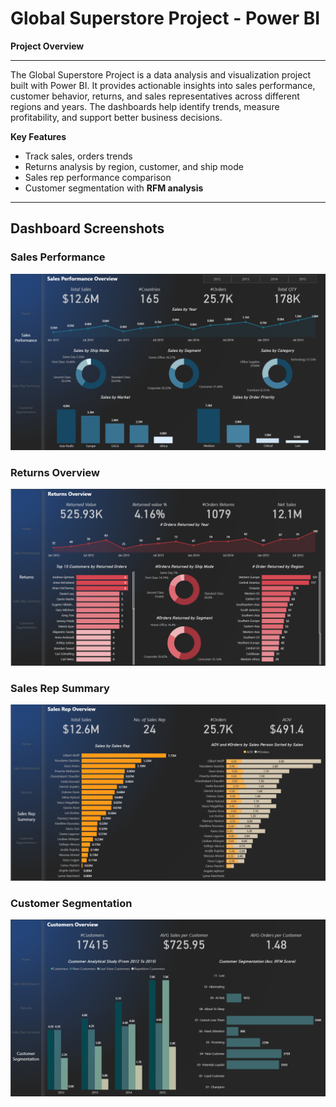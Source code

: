 # **Global Superstore Project - Power BI** 

**Project Overview**
___
The Global Superstore Project is a data analysis and visualization project built with Power BI.
It provides actionable insights into sales performance, customer behavior, returns, and sales representatives across different regions and years.
The dashboards help identify trends, measure profitability, and support better business decisions.

**Key Features**
- Track sales, orders trends  
- Returns analysis by region, customer, and ship mode  
- Sales rep performance comparison
- Customer segmentation with **RFM analysis**  

___
## Dashboard Screenshots

### Sales Performance
![Sales Performance](sereenshots/sales.png)
### Returns Overview
![Returns Overview](sereenshots/returns.png)
### Sales Rep Summary
![Returns Overview](sereenshots/sales_rep.png)
### Customer Segmentation
![Returns Overview](sereenshots/customer_segmentation.png)



